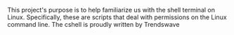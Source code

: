 This project's purpose is to help familiarize us with the shell terminal on Linux. Specifically, these are scripts that deal with permissions on the Linux command line. The cshell is proudly written by Trendswave
